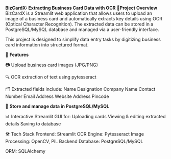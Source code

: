 **BizCardX: Extracting Business Card Data with OCR**
**📌Project Overview**
BizCardX is a Streamlit web application that allows users to upload an image of a business card and automatically extracts key details using OCR (Optical Character Recognition). The extracted data can be stored in a PostgreSQL/MySQL database and managed via a user-friendly interface.

This project is designed to simplify data entry tasks by digitizing business card information into structured format.

🚀 **Features**

📷 Upload business card images (JPG/PNG)

🔍 OCR extraction of text using pytesseract

🗂️ Extracted fields include:
Name
Designation
Company Name
Contact Number
Email Address
Website
Address
Pincode

💾 **Store and manage data in PostgreSQL/MySQL**

📊 Interactive Streamlit GUI for:
Uploading cards
Viewing & editing extracted details
Saving to database

🛠️ Tech Stack
Frontend: Streamlit
OCR Engine: Pytesseract
Image Processing: OpenCV, PIL
Backend Database: PostgreSQL/MySQL

ORM: SQLAlchemy
